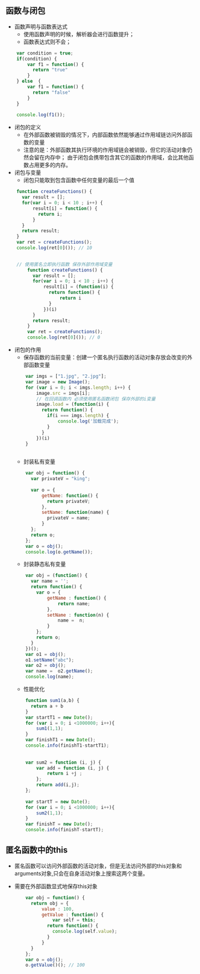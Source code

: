 函数与闭包
-- 
* 函数声明与函数表达式
    * 使用函数声明的时候，解析器会进行函数提升；
    * 函数表达式则不会；
```javascript
    var condition = true;
    if(condition) {
        var f1 = function() {
          return "true"
        }
    } else  {
        var f1 = function() {
          return "false"
        }
    }
    
    console.log(f1());
```
* 闭包的定义 
    * 在外部函数被销毁的情况下，内部函数依然能够通过作用域链访问外部函数的变量
    * 注意的是：外部函数其执行环境的作用域链会被销毁，但它的活动对象仍然会留在内存中； 
    由于闭包会携带包含其它的函数的作用域，会比其他函数占用更多的内存。
* 闭包与变量
    * 闭包只能取到包含函数中任何变量的最后一个值
```javascript
    function createFunctions() {
      var result = [];
      for(var i = 0; i < 10 ; i++) {
          result[i] = function() {
            return i;
          }
      }
      return result;
    }
    var ret = createFunctions();
    console.log(ret[0]()); // 10 
    
```

```javascript
    // 使用匿名立即执行函数 保存外部作用域变量
        function createFunctions() {
          var result = [];
          for(var i = 0; i < 10 ; i++) {
              result[i] = (function(i) {
                return function() {
                    return i
                }
              })(i)
          }
          return result;
        }
        var ret = createFunctions();
        console.log(ret[0]()); // 0 
```
* 闭包的作用 
    * 保存函数的当前变量：创建一个匿名执行函数的活动对象存放会改变的外部函数变量
    ```javascript
        var imgs = ["1.jpg", "2.jpg"];
        var image = new Image();
        for (var i = 0; i < imgs.length; i++) {
            image.src = imgs[i];
            // 在回调函数内 必须使用匿名函数闭包 保存外部的i变量
            image.load = (function(i) {
              return function() {
                if(i === imgs.length) {
                    console.log('加载完成');
                }
              }
            })(i)
        }
        
    ```
    * 封装私有变量
    ```javascript
        var obj = function() {
          var privateV = "king";
          
          var o = {
              getName: function() {
                return privateV;
              },
              setName: function(name) {
                privateV = name;
              }
          };
          return o;
        };
        var o = obj();
        console.log(o.getName());
    ```
    * 封装静态私有变量
    ```javascript
        var obj = (function() {
          var name = '';
          return function() {
            var o = {
                getName : function() {
                    return name;
                },
                setName : function(n) {
                    name =  n;
                }
            };
            return o;
          }
        })(); 
        var o1 = obj();
        o1.setName("abc");
        var o2 = obj();
        var name =  o2.getName();
        console.log(name);
    ```
    * 性能优化
    ```javascript
        function sum1(a,b) {
          return a + b
        }
        var startT1 = new Date();
        for (var i = 0; i <1000000; i++){
            sum1(1,1);
        }
        var finishT1 = new Date();
        console.info(finishT1-startT1);
        
        
        var sum2 = function (i, j) {
            var add = function (i, j) {
                return i +j ;
            };
            return add(i,j);
        };
        
        var startT = new Date();
        for (var i = 0; i <1000000; i++){
            sum2(1,1);
        }
        var finishT = new Date();
        console.info(finishT-startT);
    ```
匿名函数中的this
-- 
* 匿名函数可以访问外部函数的活动对象，但是无法访问外部的this对象和arguments对象,只会在自身活动对象上搜索这两个变量。
* 需要在外部函数显式地保存this对象

    ```javascript
        var obj = function() {
          return obj = {
              value : 100,
              getValue : function() {
                  var self = this;
                return function() {
                  console.log(self.value);
                }
              }
          }
        };
        var o = obj();
        o.getValue()(); // 100
    ```
